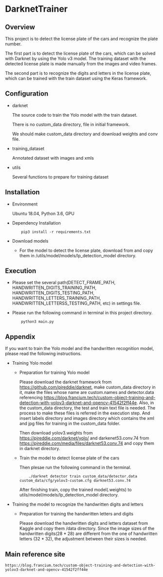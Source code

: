# DarknetTrainer

## Overview

This project is to detect the license plate of the cars and recognize the plate number.

The first part is to detect the license plate of the cars, which can be solved with Darknet by using the Yolo v3 model. The training dataset with the detected license plate is made manually from the images and video frames.

The second part is to recognize the digits and letters in the license plate, which can be trained with the train dataset using the Keras framework.

## Configuration

- darknet
    
    The source code to train the Yolo model with the train dataset.
    
    There is no custom_data directory,  file in initial framework.
    
    We should make custom_data directory and download weights and conv file.
    
- training_dataset
    
    Annotated dataset with images and xmls
    
- utils
    
    Several functions to prepare for training dataset

## Installation

- Environment

    Ubuntu 18.04, Python 3.6, GPU
    
- Dependency Installation

    ```
        pip3 install -r requirements.txt
    ```
- Download models

    * For the model to detect the license plate, download from and copy them in /utils/model/models/lp_detection_model 
    directory.
    
## Execution

- Please set the several path(DETECT_FRAME_PATH, HANDWRITTEN_DIGITS_TRAINING_PATH, HANDWRITTEN_DIGITS_TESTING_PATH,
HANDWRITTEN_LETTERS_TRAINING_PATH, HANDWRITTEN_LETTERSS_TESTING_PATH, etc) in settings file.

- Please run the following command in terminal in this project directory.

    ```
        python3 main.py
    ```

## Appendix

If you want to train the Yolo model and the handwritten recognition model, please read the following instructions.

- Training Yolo model
    
    * Preparation for training Yolo model
    
        Please download the darknet framework from https://github.com/pjreddie/darknet, make custom_data directory in it, 
        make the files whose name are custom.names and detector.data referencing 
        https://blog.francium.tech/custom-object-training-and-detection-with-yolov3-darknet-and-opencv-41542f2ff44e.
        Also, in the custom_data directory, the test and train text file is needed. The process to make these files is 
        referred in the execution step. And insert labels directory and images directory which contains the xml and jpg
        files for training in the custom_data folder. 
        
        Then download yolov3.weights from https://pjreddie.com/darknet/yolo/ and 
        darkenet53.conv.74 from https://pjreddie.com/media/files/darknet53.conv.74 and copy them in darknet directory.
    
    * Train the model to detect license plate of the cars
                    
        Then plesae run the following command in the terminal. 
        ```
            ./darknet detector train custom_data/detector.data custom_data/cfg/yolov3-custom.cfg darknet53.conv.74
        ```
        
        After finishing train, copy the trained model(.weights) to utils/model/models/lp_detection_model directory.
      
- Training the model to recognize the handwritten digits and letters
    
    * Preparation for training the handwritten letters and digits
    
        Please download the handwritten digits and letters dataset from Kaggle and copy them /data directory. 
        Since the image sizes of the handwritten digits(28 * 28) are different from the one of handwritten letters
        (32 * 32), the adjustment between their sizes is needed.
        
## Main reference site

    https://blog.francium.tech/custom-object-training-and-detection-with-yolov3-darknet-and-opencv-41542f2ff44e
